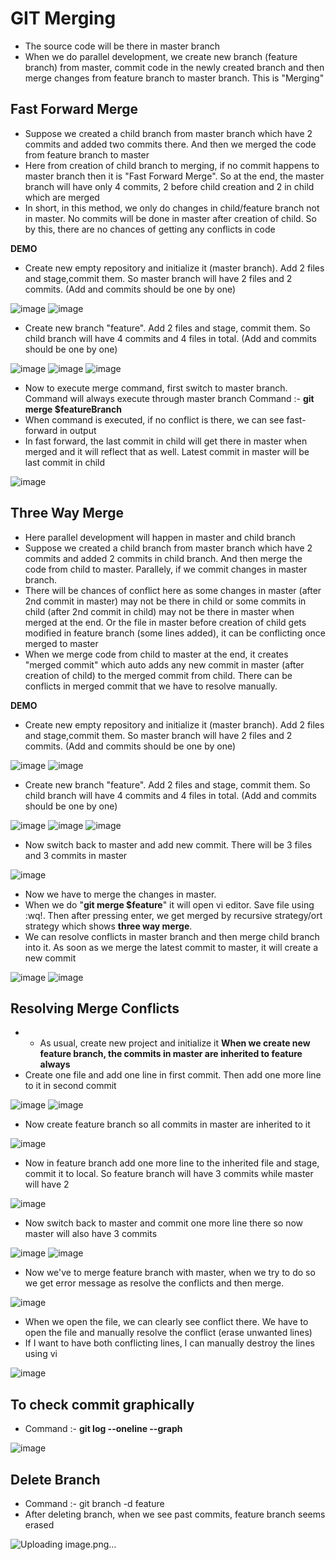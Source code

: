 # GIT Merging

- The source code will be there in master branch
- When we do parallel development, we create new branch (feature branch) from master, commit code in the newly created branch and then merge changes from feature branch to master branch. This is "Merging"

Fast Forward Merge
-
- Suppose we created a child branch from master branch which have 2 commits and added two commits there. And then we merged the code from feature branch to master
- Here from creation of child branch to merging, if no commit happens to master branch then it is "Fast Forward Merge". So at the end, the master branch will have only 4 commits, 2 before child creation and 2 in child which are merged
- In short, in this method, we only do changes in child/feature branch not in master. No commits will be done in master after creation of child. So by this, there are no chances of getting any conflicts in code

**DEMO**
- Create new empty repository and initialize it (master branch). Add 2 files and stage,commit them. So master branch will have 2 files and 2 commits. (Add and commits should be one by one)

![image](https://github.com/user-attachments/assets/8e6495a9-8732-4b64-adce-39f5af56b70c)
![image](https://github.com/user-attachments/assets/7a2ff261-7eb9-4201-81d1-9a3081897e03)

- Create new branch "feature". Add 2 files and stage, commit them. So child branch will have 4 commits and 4 files in total. (Add and commits should be one by one)

![image](https://github.com/user-attachments/assets/04656b56-a45b-4db7-88f3-48feff893caa)
![image](https://github.com/user-attachments/assets/690a0b84-68b5-4b5a-a260-a4107baf5c15)
![image](https://github.com/user-attachments/assets/d57b1b5c-60b3-474a-9940-11c7c35f1dfe)

- Now to execute merge command, first switch to master branch. Command will always execute through master branch
  Command :- **git merge $featureBranch**
- When command is executed, if no conflict is there, we can see fast-forward in output
- In fast forward, the last commit in child will get there in master when merged and it will reflect that as well. Latest commit in master will be last commit in child

![image](https://github.com/user-attachments/assets/b4020493-3fbc-45c2-98c0-7fc168682edb)


Three Way Merge
-
- Here parallel development will happen in master and child branch
- Suppose we created a child branch from master branch which have 2 commits and added 2 commits in child branch. And then merge the code from child to master. Parallely, if we commit changes in master branch.
- There will be chances of conflict here as some changes in master (after 2nd commit in master) may not be there in child or some commits in child (after 2nd commit in child) may not be there in master when merged at the end. Or the file in master before creation of child gets modified in feature branch (some lines added), it can be conflicting once merged to master
- When we merge code from child to master at the end, it creates "merged commit" which auto adds any new commit in master (after creation of child) to the merged commit from child. There can be conflicts in merged commit that we have to resolve manually.

**DEMO**
- Create new empty repository and initialize it (master branch). Add 2 files and stage,commit them. So master branch will have 2 files and 2 commits. (Add and commits should be one by one)

![image](https://github.com/user-attachments/assets/1bdce23f-0c10-4729-a3d7-947464a0a70b)
![image](https://github.com/user-attachments/assets/d8289072-d0e5-40c0-8a49-205c2a85f17c)

- Create new branch "feature". Add 2 files and stage, commit them. So child branch will have 4 commits and 4 files in total. (Add and commits should be one by one)

![image](https://github.com/user-attachments/assets/f4dcbcce-9191-4fbd-b1ae-7cdf2c16971b)
![image](https://github.com/user-attachments/assets/20d72dc8-c35c-4991-9ced-fb7d323fc821)
![image](https://github.com/user-attachments/assets/b7971ff7-618c-4e7e-b3e4-75c5f1bd1ebb)

- Now switch back to master and add new commit. There will be 3 files and 3 commits in master

![image](https://github.com/user-attachments/assets/78820041-3292-49fd-a6d1-6eab1a0965f9)

- Now we have to merge the changes in master.
- When we do "**git merge $feature**" it will open vi editor. Save file using :wq!. Then after pressing enter, we get merged by recursive strategy/ort strategy which shows **three way merge**.
- We can resolve conflicts in master branch and then merge child branch into it. As soon as we merge the latest commit to master, it will create a new commit

![image](https://github.com/user-attachments/assets/9ef2586f-4420-4149-8522-853aaad2d0d7)
![image](https://github.com/user-attachments/assets/3c63b9ae-d75f-436f-8b8d-7a5dc96be4a9)


Resolving Merge Conflicts
-
- - As usual, create new project and initialize it
**When we create new feature branch, the commits in master are inherited to feature always**
- Create one file and add one line in first commit. Then add one more line to it in second commit

![image](https://github.com/user-attachments/assets/5a024267-d510-459f-85ad-389bf6d92e8a)
![image](https://github.com/user-attachments/assets/c1e9926b-bf32-4098-8a43-7d3b76a52588)

- Now create feature branch so all commits in master are inherited to it

![image](https://github.com/user-attachments/assets/3ba9b0c7-03f4-42e4-9d1c-e660e02930d5)

- Now in feature branch add one more line to the inherited file and stage, commit it to local. So feature branch will have 3 commits while master will have 2

![image](https://github.com/user-attachments/assets/b2c5cd78-8b3f-4091-ae3d-2daddf263415)

- Now switch back to master and commit one more line there so now master will also have 3 commits

![image](https://github.com/user-attachments/assets/4a3eff5d-d119-4048-b809-b2a403a15938)
![image](https://github.com/user-attachments/assets/b24afabc-a5dc-4002-9ebc-18ac8d5c7e0a)

- Now we've to merge feature branch with master, when we try to do so we get error message as resolve the conflicts and then merge.

![image](https://github.com/user-attachments/assets/bb770f3e-64e7-447f-9142-41ba5b141d7f)

- When we open the file, we can clearly see conflict there. We have to open the file and manually resolve the conflict (erase unwanted lines)
- If I want to have both conflicting lines, I can manually destroy the lines using vi

![image](https://github.com/user-attachments/assets/051b75b9-c558-4d1e-acbd-9a8d83b0b54d)

To check commit graphically
-
- Command :- **git log --oneline --graph**

![image](https://github.com/user-attachments/assets/b2258a05-1618-47e5-a210-15475bca005c)

Delete Branch
-
- Command :- git branch -d feature
- After deleting branch, when we see past commits, feature branch seems erased

![Uploading image.png…]()
